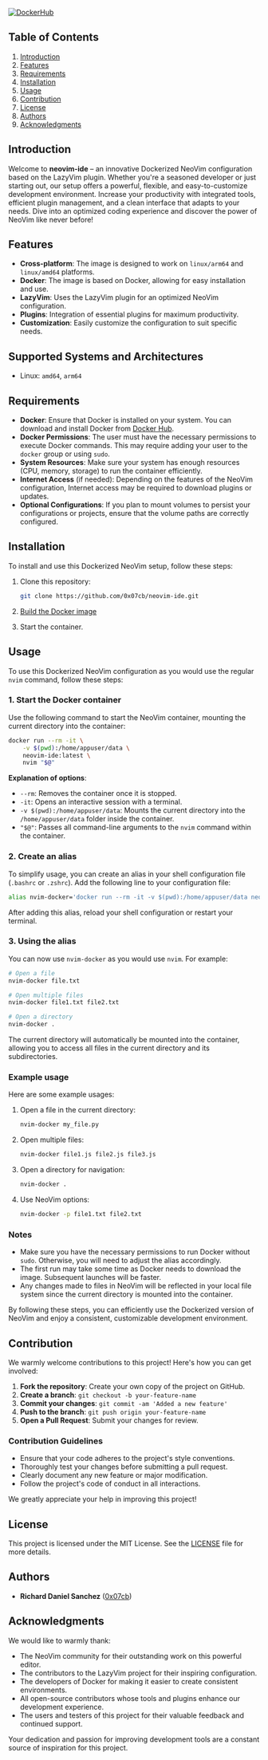 
[![DockerHub](https://img.shields.io/badge/DockerHub-0x07cb%2Fneovim--ide-blue)](https://hub.docker.com/r/0x07cb/neovim-ide)

## Table of Contents

1. [Introduction](#introduction)
2. [Features](#features)
3. [Requirements](#requirements)
4. [Installation](#installation)
5. [Usage](#usage)
6. [Contribution](#contribution)
7. [License](#license)
8. [Authors](#authors)
9. [Acknowledgments](#acknowledgments)

## Introduction

Welcome to **neovim-ide** – an innovative Dockerized NeoVim configuration based on the LazyVim plugin. Whether you're a seasoned developer or just starting out, our setup offers a powerful, flexible, and easy-to-customize development environment. Increase your productivity with integrated tools, efficient plugin management, and a clean interface that adapts to your needs. Dive into an optimized coding experience and discover the power of NeoVim like never before!

## Features

- **Cross-platform**: The image is designed to work on `linux/arm64` and `linux/amd64` platforms.
- **Docker**: The image is based on Docker, allowing for easy installation and use.
- **LazyVim**: Uses the LazyVim plugin for an optimized NeoVim configuration.
- **Plugins**: Integration of essential plugins for maximum productivity.
- **Customization**: Easily customize the configuration to suit specific needs.

## Supported Systems and Architectures

- Linux: `amd64`, `arm64`

## Requirements

- **Docker**: Ensure that Docker is installed on your system. You can download and install Docker from [Docker Hub](https://www.docker.com/get-started).
- **Docker Permissions**: The user must have the necessary permissions to execute Docker commands. This may require adding your user to the `docker` group or using `sudo`.
- **System Resources**: Make sure your system has enough resources (CPU, memory, storage) to run the container efficiently.
- **Internet Access** (if needed): Depending on the features of the NeoVim configuration, Internet access may be required to download plugins or updates.
- **Optional Configurations**: If you plan to mount volumes to persist your configurations or projects, ensure that the volume paths are correctly configured.

## Installation

To install and use this Dockerized NeoVim setup, follow these steps:

1. Clone this repository:
   ```bash
   git clone https://github.com/0x07cb/neovim-ide.git
   ```

2. [Build the Docker image](DOCKER_BUILD.md)

3. Start the container.

## Usage

To use this Dockerized NeoVim configuration as you would use the regular `nvim` command, follow these steps:

### 1. Start the Docker container

Use the following command to start the NeoVim container, mounting the current directory into the container:

```bash
docker run --rm -it \
    -v $(pwd):/home/appuser/data \
    neovim-ide:latest \
    nvim "$@"
```

**Explanation of options**:
- `--rm`: Removes the container once it is stopped.
- `-it`: Opens an interactive session with a terminal.
- `-v $(pwd):/home/appuser/data`: Mounts the current directory into the `/home/appuser/data` folder inside the container.
- `"$@"`: Passes all command-line arguments to the `nvim` command within the container.

### 2. Create an alias

To simplify usage, you can create an alias in your shell configuration file (`.bashrc` or `.zshrc`). Add the following line to your configuration file:

```bash
alias nvim-docker='docker run --rm -it -v $(pwd):/home/appuser/data neovim-ide:latest nvim'
```

After adding this alias, reload your shell configuration or restart your terminal.

### 3. Using the alias

You can now use `nvim-docker` as you would use `nvim`. For example:

```bash
# Open a file
nvim-docker file.txt

# Open multiple files
nvim-docker file1.txt file2.txt

# Open a directory
nvim-docker .
```

The current directory will automatically be mounted into the container, allowing you to access all files in the current directory and its subdirectories.

### Example usage

Here are some example usages:

1. Open a file in the current directory:
   ```bash
   nvim-docker my_file.py
   ```

2. Open multiple files:
   ```bash
   nvim-docker file1.js file2.js file3.js
   ```

3. Open a directory for navigation:
   ```bash
   nvim-docker .
   ```

4. Use NeoVim options:
   ```bash
   nvim-docker -p file1.txt file2.txt
   ```

### Notes

- Make sure you have the necessary permissions to run Docker without `sudo`. Otherwise, you will need to adjust the alias accordingly.
- The first run may take some time as Docker needs to download the image. Subsequent launches will be faster.
- Any changes made to files in NeoVim will be reflected in your local file system since the current directory is mounted into the container.

By following these steps, you can efficiently use the Dockerized version of NeoVim and enjoy a consistent, customizable development environment.

## Contribution

We warmly welcome contributions to this project! Here's how you can get involved:

1. **Fork the repository**: Create your own copy of the project on GitHub.
2. **Create a branch**: `git checkout -b your-feature-name`
3. **Commit your changes**: `git commit -am 'Added a new feature'`
4. **Push to the branch**: `git push origin your-feature-name`
5. **Open a Pull Request**: Submit your changes for review.

### Contribution Guidelines

- Ensure that your code adheres to the project's style conventions.
- Thoroughly test your changes before submitting a pull request.
- Clearly document any new feature or major modification.
- Follow the project's code of conduct in all interactions.

We greatly appreciate your help in improving this project!

## License

This project is licensed under the MIT License. See the [LICENSE](LICENSE) file for more details.

## Authors

- **Richard Daniel Sanchez** ([0x07cb](https://github.com/0x07cb))

## Acknowledgments

We would like to warmly thank:

- The NeoVim community for their outstanding work on this powerful editor.
- The contributors to the LazyVim project for their inspiring configuration.
- The developers of Docker for making it easier to create consistent environments.
- All open-source contributors whose tools and plugins enhance our development experience.
- The users and testers of this project for their valuable feedback and continued support.

Your dedication and passion for improving development tools are a constant source of inspiration for this project.
